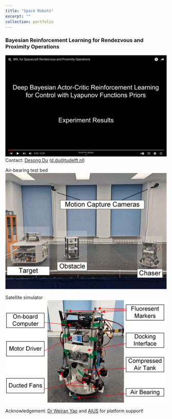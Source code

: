 ```yaml
---
title: "Space Robots"
excerpt: ""
collection: portfolio
---
```


###  Bayesian Reinforcement Learning for Rendezvous and Proximity Operations

[![Watch the video](/images/space_robot_youtube1.png)](https://www.youtube.com/playlist?list=PLPE5-2sIdTlgU1CIqZVtBp1PhUg9SD1qM)
Contact: [Desong Du](https://scholar.google.com/citations?user=8P1k52MAAAAJ&hl=en) (d.du@tudelft.nl)

Air-bearing test bed
<img src='/images/space_overview2.png'> 

Satellite simulator
<img src='/images/space_spacecraft.png'>

Acknowledgement: [Dr Weiran Yao](https://scholar.google.com/citations?user=4urvR3YAAAAJ&hl=en) and [AIUS](http://aius.hit.edu.cn/) for platform support!





